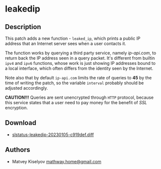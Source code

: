 leakedip
====

Description
-----------
This patch adds a new function - `leaked_ip`, which prints a public IP address that an Internet server sees when a user contacts it.

The function works by querying a third party service, namely *ip-api.com*, to return back the IP address seen in a query packet. It's different from builtin `ipv4` and `ipv6` functions, whose work is just showing IP addresses bound to a local interface, which often differs from the identity seen by the Internet.

Note also that by default `ip-api.com` limits the rate of queries to **45** by the time of writing the patch, so the variable `interval` probably should be adjusted accordingly.

**CAUTION!!!** Queries are sent unencrypted through `HTTP` protocol, because this service states that a user need to pay money for the benefit of *SSL* encryption.

Download
--------
  * [slstatus-leakedip-20230105-c919def.diff](slstatus-leakedip-20230105-c919def.diff)
  
Authors
-------
  * Matvey Kiselyov <mathway.home@gmail.com>

